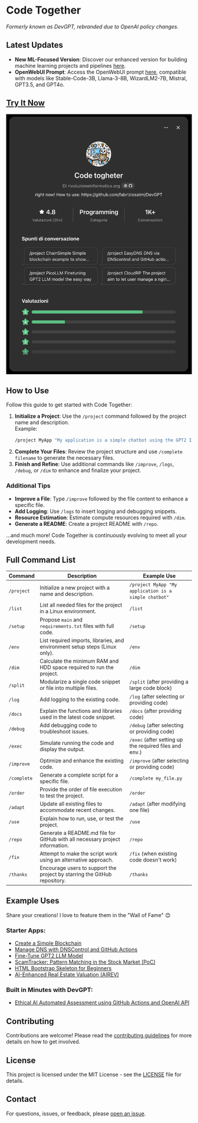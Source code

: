 # Code Together

*Formerly known as DevGPT, rebranded due to OpenAI policy changes.*

## Latest Updates

- **New ML-Focused Version**: Discover our enhanced version for building machine learning projects and pipelines [here](https://chatgpt.com/g/g-vNaToz870-code-togheter-ml).
- **OpenWebUI Prompt**: Access the OpenWebUI prompt [here](https://openwebui.com/p/fabspace/devgpt), compatible with models like Stable-Code-3B, Llama-3-8B, WizardLM2-7B, Mistral, GPT3.5, and GPT4o.

## [Try It Now](https://chat.openai.com/g/g-eN7HtAqXW-devgpt)

![DevGPT](https://raw.githubusercontent.com/fabriziosalmi/DevGPT/refs/heads/main/DevGPT.png)

## How to Use

Follow this guide to get started with Code Together:

1. **Initialize a Project**: Use the `/project` command followed by the project name and description.  
   Example:  
   ```bash
   /project MyApp "My application is a simple chatbot using the GPT2 Italian model"
   ```
2. **Complete Your Files**: Review the project structure and use `/complete filename` to generate the necessary files.
3. **Finish and Refine**: Use additional commands like `/improve`, `/logs`, `/debug`, or `/dim` to enhance and finalize your project.

### Additional Tips

- **Improve a File**: Type `/improve` followed by the file content to enhance a specific file.
- **Add Logging**: Use `/logs` to insert logging and debugging snippets.
- **Resource Estimation**: Estimate compute resources required with `/dim`.
- **Generate a README**: Create a project README with `/repo`.

...and much more! Code Together is continuously evolving to meet all your development needs.

## Full Command List

| Command     | Description                                                                                               | Example Use                                                    |
|-------------|-----------------------------------------------------------------------------------------------------------|-----------------------------------------------------------------|
| `/project`  | Initialize a new project with a name and description.                                                      | `/project MyApp "My application is a simple chatbot"`            |
| `/list`     | List all needed files for the project in a Linux environment.                                              | `/list`                                                       |
| `/setup`    | Propose `main` and `requirements.txt` files with full code.                                                | `/setup`                                                      |
| `/env`      | List required imports, libraries, and environment setup steps (Linux only).                                | `/env`                                                       |
| `/dim`      | Calculate the minimum RAM and HDD space required to run the project.                                       | `/dim`                                                       |
| `/split`    | Modularize a single code snippet or file into multiple files.                                              | `/split` (after providing a large code block)               |
| `/log`      | Add logging to the existing code.                                                                          | `/log` (after selecting or providing code)                    |
| `/docs`     | Explain the functions and libraries used in the latest code snippet.                                       | `/docs` (after providing code)                               |
| `/debug`    | Add debugging code to troubleshoot issues.                                                                 | `/debug` (after selecting or providing code)                    |
| `/exec`     | Simulate running the code and display the output.                                                          | `/exec` (after setting up the required files and env.) |
| `/improve`  | Optimize and enhance the existing code.                                                                    | `/improve` (after selecting or providing code)                    |
| `/complete` | Generate a complete script for a specific file.                                                            | `/complete my_file.py`                                           |
| `/order`    | Provide the order of file execution to test the project.                                                   | `/order`                                                      |
| `/adapt`    | Update all existing files to accommodate recent changes.                                                   | `/adapt` (after modifying one file)                           |
| `/use`      | Explain how to run, use, or test the project.                                                              | `/use`                                                       |
| `/repo`     | Generate a README.md file for GitHub with all necessary project information.                               | `/repo`                                                       |
| `/fix`      | Attempt to make the script work using an alternative approach.                                             | `/fix` (when existing code doesn't work)                       |
| `/thanks`   | Encourage users to support the project by starring the GitHub repository.                                  | `/thanks`                                                      |

## Example Uses

Share your creations! I love to feature them in the "Wall of Fame" 😊

### Starter Apps:

- [Create a Simple Blockchain](https://chat.openai.com/share/f6f1a789-0a1e-4648-90c9-88ba36e40389)
- [Manage DNS with DNSControl and GitHub Actions](https://chat.openai.com/share/3ccd6a94-6ca6-4ee9-b76c-db48cfca2646)
- [Fine-Tune GPT2 LLM Model](https://chat.openai.com/share/f3c41438-47be-49ed-9800-d7c78d90f75d)
- [ScamTracker: Pattern Matching in the Stock Market (PoC)](https://chat.openai.com/share/eb8e3a42-b8c5-4abe-9ab5-b5f83904de60)
- [HTML Bootstrap Skeleton for Beginners](https://chat.openai.com/share/e927387f-75a6-4501-b204-4647e317851b)
- [AI-Enhanced Real Estate Valuation (AIREV)](https://chat.openai.com/share/1bcf9abc-ccf9-4543-aa57-09548921f338)

### Built in Minutes with DevGPT:

- [Ethical AI Automated Assessment using GitHub Actions and OpenAI API](https://github.com/fabriziosalmi/EthicalAI/tree/main)

## Contributing

Contributions are welcome! Please read the [contributing guidelines](CONTRIBUTING.md) for more details on how to get involved.

## License

This project is licensed under the MIT License - see the [LICENSE](LICENSE) file for details.

## Contact

For questions, issues, or feedback, please [open an issue](https://github.com/fabriziosalmi/DevGPT/issues).
